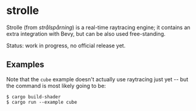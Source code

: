 # strolle

Strolle (from _strålspårning_) is a real-time raytracing engine; it contains an
extra integration with Bevy, but can be also used free-standing.

Status: work in progress, no official release yet.

## Examples

Note that the `cube` example doesn't actually use raytracing just yet -- but the
command is most likely going to be:

``` shell
$ cargo build-shader
$ cargo run --example cube
```
